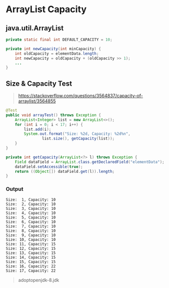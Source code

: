 # ArrayList Capacity

## java.util.ArrayList
```java
private static final int DEFAULT_CAPACITY = 10;

private int newCapacity(int minCapacity) {
    int oldCapacity = elementData.length;
    int newCapacity = oldCapacity + (oldCapacity >> 1);
    ...
}
```

## Size & Capacity Test
> https://stackoverflow.com/questions/3564837/capacity-of-arraylist/3564855

```java
@Test
public void arrayTest() throws Exception {
    ArrayList<Integer> list = new ArrayList<>();
    for (int i = 0; i < 17; i++) {
        list.add(i);
        System.out.format("Size: %2d, Capacity: %2d%n",
                list.size(), getCapacity(list));
    }
}

private int getCapacity(ArrayList<?> l) throws Exception {
    Field dataField = ArrayList.class.getDeclaredField("elementData");
    dataField.setAccessible(true);
    return ((Object[]) dataField.get(l)).length;
}
```

### Output

```
Size:  1, Capacity: 10
Size:  2, Capacity: 10
Size:  3, Capacity: 10
Size:  4, Capacity: 10
Size:  5, Capacity: 10
Size:  6, Capacity: 10
Size:  7, Capacity: 10
Size:  8, Capacity: 10
Size:  9, Capacity: 10
Size: 10, Capacity: 10
Size: 11, Capacity: 15
Size: 12, Capacity: 15
Size: 13, Capacity: 15
Size: 14, Capacity: 15
Size: 15, Capacity: 15
Size: 16, Capacity: 22
Size: 17, Capacity: 22
```

> adoptopenjdk-8.jdk

